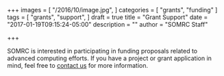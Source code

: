 +++
images = [
  "/2016/10/image.jpg",
]
categories = [
  "grants",
  "funding"
]
tags = [
  "grants",
  "support",
]
draft = true
title = "Grant Support"
date = "2017-01-19T09:15:24-05:00"
description = ""
author = "SOMRC Staff"

+++

SOMRC is interested in participating in funding proposals related to advanced computing efforts. If you have a project or grant application in mind, feel free to [contact us](/service/consult/) for more information.
